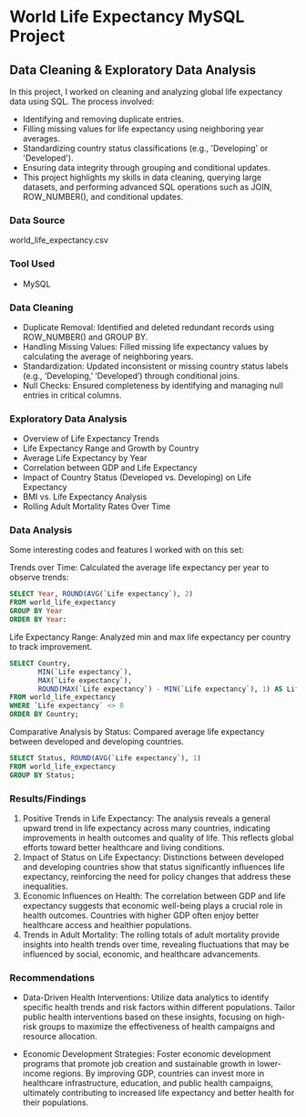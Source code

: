 # World Life Expectancy MySQL Project 

## Data Cleaning & Exploratory Data Analysis

In this project, I worked on cleaning and analyzing global life expectancy data using SQL. The process involved:

- Identifying and removing duplicate entries.
- Filling missing values for life expectancy using neighboring year averages.
- Standardizing country status classifications (e.g., 'Developing' or 'Developed').
- Ensuring data integrity through grouping and conditional updates.
- This project highlights my skills in data cleaning, querying large datasets, and performing advanced SQL operations such as JOIN, ROW_NUMBER(), and conditional updates.

### Data Source

world_life_expectancy.csv

### Tool Used

- MySQL

### Data Cleaning

- Duplicate Removal: Identified and deleted redundant records using ROW_NUMBER() and GROUP BY.
- Handling Missing Values: Filled missing life expectancy values by calculating the average of neighboring years.
- Standardization: Updated inconsistent or missing country status labels (e.g., ‘Developing,’ ‘Developed’) through conditional joins.
- Null Checks: Ensured completeness by identifying and managing null entries in critical columns.

### Exploratory Data Analysis

- Overview of Life Expectancy Trends
- Life Expectancy Range and Growth by Country
- Average Life Expectancy by Year
- Correlation between GDP and Life Expectancy
- Impact of Country Status (Developed vs. Developing) on Life Expectancy
- BMI vs. Life Expectancy Analysis
- Rolling Adult Mortality Rates Over Time

### Data Analysis

Some interesting codes and features I worked with on this set: 

Trends over Time: Calculated the average life expectancy per year to observe trends: 

```sql
SELECT Year, ROUND(AVG(`Life expectancy`), 2)
FROM world_life_expectancy
GROUP BY Year
ORDER BY Year:
```

Life Expectancy Range: Analyzed min and max life expectancy per country to track improvement.
```sql
SELECT Country, 
       MIN(`Life expectancy`), 
       MAX(`Life expectancy`), 
       ROUND(MAX(`Life expectancy`) - MIN(`Life expectancy`), 1) AS Life_Increase_15_Years
FROM world_life_expectancy
WHERE `Life expectancy` <> 0
ORDER BY Country;
```

Comparative Analysis by Status: Compared average life expectancy between developed and developing countries.
```sql
SELECT Status, ROUND(AVG(`Life expectancy`), 1)
FROM world_life_expectancy
GROUP BY Status;
```

### Results/Findings

1. Positive Trends in Life Expectancy: The analysis reveals a general upward trend in life expectancy across many countries, indicating improvements in health outcomes and quality of life. This reflects global efforts toward better healthcare and living conditions.
2. Impact of Status on Life Expectancy: Distinctions between developed and developing countries show that status significantly influences life expectancy, reinforcing the need for policy changes that address these inequalities.
3. Economic Influences on Health: The correlation between GDP and life expectancy suggests that economic well-being plays a crucial role in health outcomes. Countries with higher GDP often enjoy better healthcare access and healthier populations.
4. Trends in Adult Mortality: The rolling totals of adult mortality provide insights into health trends over time, revealing fluctuations that may be influenced by social, economic, and healthcare advancements.

### Recommendations

- Data-Driven Health Interventions: Utilize data analytics to identify specific health trends and risk factors within different populations. Tailor public health interventions based on these insights, focusing on high-risk groups to maximize the effectiveness of health campaigns and resource allocation.
  
- Economic Development Strategies: Foster economic development programs that promote job creation and sustainable growth in lower-income regions. By improving GDP, countries can invest more in healthcare infrastructure, education, and public health campaigns, ultimately contributing to increased life expectancy and better health for their populations.
